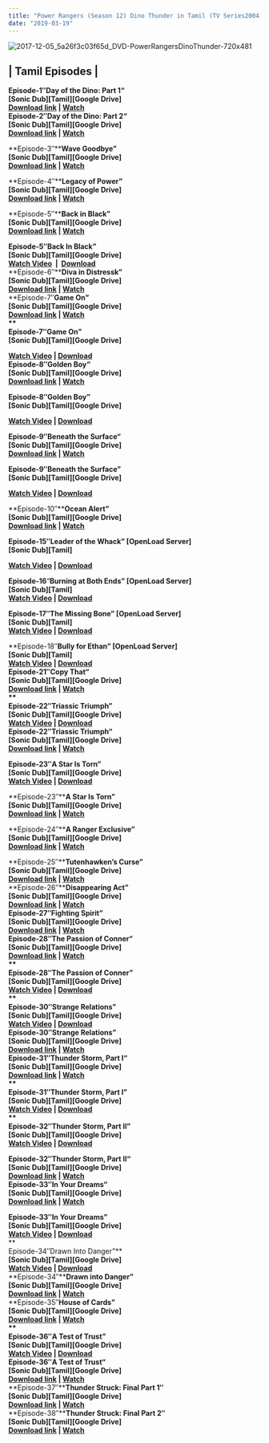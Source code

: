 ```yaml
---
title: "Power Rangers (Season 12) Dino Thunder in Tamil (TV Series2004) (Sonic Dub)"
date: "2019-03-19"
---
```


![2017-12-05_5a26f3c03f65d_DVD-PowerRangersDinoThunder-720x481](https://4.bp.blogspot.com/-mw0-ayK7oNQ/Wta6lqPw_LI/AAAAAAAAA0w/FchWbWHWo74Ltmh760EUUUTIsm9YJx8XACLcBGAs/s400/2017-12-05_5a26f3c03f65d_DVD-PowerRangersDinoThunder-720x481.jpg "2017-12-05_5a26f3c03f65d_DVD-PowerRangersDinoThunder-720x481")

## | Tamil Episodes |

**Episode-1″****Day of the Dino: Part 1****“**  
**\[Sonic Dub\]\[Tamil\]\[Google Drive\]**  
**[Download link](https://destyy.com/wLalh0) | [Watch](https://destyy.com/wLaln2)**  
**Episode-2″****Day of the Dino: Part 2****“**  
**\[Sonic Dub\]\[Tamil\]\[Google Drive\]**  
**[Download link](https://destyy.com/wLalKl) | [Watch](https://destyy.com/wLalC4)**  

  

**Episode-3″****Wave Goodbye”**  
**\[Sonic Dub\]\[Tamil\]\[Google Drive\]**  
**[Download link](https://destyy.com/wLalMs) | [Watch](https://destyy.com/wLal2m)**

  

**Episode-4″****Legacy of Power”**  
**\[Sonic Dub\]\[Tamil\]\[Google Drive\]**  
**[Download link](https://destyy.com/wLal9H) | [Watch](https://destyy.com/wLazwg)**

  

**Episode-5″****Back in Black”**  
**\[Sonic Dub\]\[Tamil\]\[Google Drive\]**  
**[Download link](https://destyy.com/wLazg9) | [Watch](https://destyy.com/wLazsu)**

  

**Episode-5″Back In Black”**  
**\[Sonic Dub\]\[Tamil\]\[Google Drive\]**  
**[Watch Video](https://festyy.com/wSrDxn)  |  [Download](https://destyy.com/wJU8Bv)**  
**Episode-6″****Diva in Distressk”**  
**\[Sonic Dub\]\[Tamil\]\[Google Drive\]**  
**[Download link](https://destyy.com/wLazbl) | [Watch](https://destyy.com/wLazcX)**  
**Episode-7″****Game On”**  
**\[Sonic Dub\]\[Tamil\]\[Google Drive\]**  
**[Download link](https://destyy.com/wLazTa) | [Watch](https://destyy.com/wLazEN)**  
**  
Episode-7″Game On”**  
**\[Sonic Dub\]\[Tamil\]\[Google Drive\]**

**[Watch Video](https://ceesty.com/wPFrWR) | [Download](https://destyy.com/wJOAT7)**  
**Episode-8″****Golden Boy****“**  
**\[Sonic Dub\]\[Tamil\]\[Google Drive\]**  
**[Download link](https://destyy.com/wLazIX) | [Watch](https://destyy.com/wLazPu)**  

**Episode-8″Golden Boy”**  
**\[Sonic Dub\]\[Tamil\]\[Google Drive\]**

**[Watch Video](https://ceesty.com/wPFyIt) | [Download](https://destyy.com/wJOAPd)**  
  
**Episode-9″****Beneath the Surface****“**  
**\[Sonic Dub\]\[Tamil\]\[Google Drive\]**  
**[Download link](https://destyy.com/wLazHc) | [Watch](https://destyy.com/wLazK0)**  
  

**Episode-9″Beneath the Surface”**  
**\[Sonic Dub\]\[Tamil\]\[Google Drive\]**

**[Watch Video](https://ceesty.com/wPFoYH) | [Download](https://destyy.com/wJOAFG)**  

  
**Episode-10″****Ocean Alert”**  
**\[Sonic Dub\]\[Tamil\]\[Google Drive\]**  
**[Download link](https://destyy.com/wLazBP) | [Watch](https://destyy.com/wLazMt)**  

**Episode-15″Leader of the Whack” \[OpenLoad Server\]**  
**\[Sonic Dub\]\[Tamil\]**

**[Watch Video](https://festyy.com/wPrVtr) | [Download](https://festyy.com/wPrVtr)**

**Episode-16**“**Burning at Both Ends” \[****OpenLoad Server****\]**  
**\[Sonic Dub\]\[Tamil\]**  
**[Watch Video](https://festyy.com/wPrVcp) | [Download](https://festyy.com/wPrVcp)**

**Episode-17″The Missing Bone” \[**OpenLoad Server**\]**  
**\[Sonic Dub\]\[Tamil\]**  
**[Watch Video](https://festyy.com/wPrVRD) | [Download](https://festyy.com/wPrVRD)**

**Episode-18″****Bully for Ethan” \[**OpenLoad Server**\]**  
**\[Sonic Dub\]\[Tamil\]**  
**[Watch Video](https://festyy.com/wPrVZu) | [Download](https://festyy.com/wPrVZu)**  
**Episode-21″****Copy That****“**  
**\[Sonic Dub\]\[Tamil\]\[Google Drive\]**  
**[Download link](https://destyy.com/wLavYU) | [Watch](https://destyy.com/wLavIX)**  
**  
Episode-22″Triassic Triumph”**  
**\[Sonic Dub\]\[Tamil\]\[Google Drive\]**  
**[Watch Video](https://festyy.com/wSooEr) | [Download](https://destyy.com/wJOANA)**  
**Episode-22″****Triassic Triumph****“**  
**\[Sonic Dub\]\[Tamil\]\[Google Drive\]**  
**[Download link](https://destyy.com/wLavxV) | [Watch](https://destyy.com/wLavnO)**  

  

**Episode-23″A Star Is Torn”**  
**\[Sonic Dub\]\[Tamil\]\[Google Drive\]**  
**[Watch Video](https://festyy.com/wSoan2) | [Download](https://destyy.com/wJOA2p)**  
  
**Episode-23″****A Star Is Torn”**  
**\[Sonic Dub\]\[Tamil\]\[Google Drive\]**  
**[Download link](https://destyy.com/wLaviP) | [Watch](https://destyy.com/wLavay)**  
  
**Episode-24″****A Ranger Exclusive”**  
**\[Sonic Dub\]\[Tamil\]\[Google Drive\]**  
**[Download link](https://destyy.com/wLavwb) | [Watch](https://destyy.com/wLaveM)**  
  
**Episode-25″****Tutenhawken’s Curse”**  
**\[Sonic Dub\]\[Tamil\]\[Google Drive\]**  
**[Download link](https://destyy.com/wLac4W) | [Watch](https://destyy.com/wLac7q)**  
**Episode-26″****Disappearing Act”**  
**\[Sonic Dub\]\[Tamil\]\[Google Drive\]**  
**[Download link](https://destyy.com/wLacZC) | [Watch](https://destyy.com/wLacVs)**  
**Episode-27″****Fighting Spirit”**  
**\[Sonic Dub\]\[Tamil\]\[Google Drive\]**  
**[Download link](https://destyy.com/wLacmd) | [Watch](https://destyy.com/wLacIL)**  
**Episode-28″****The Passion of Conner****“**  
**\[Sonic Dub\]\[Tamil\]\[Google Drive\]**  
**[Download link](https://destyy.com/wLacgB) | [Watch](https://destyy.com/wLacj9)**  
**  
Episode-28″The Passion of Conner”**  
**\[Sonic Dub\]\[Tamil\]\[Google Drive\]**  
**[Watch Video](https://festyy.com/wSrGPH) | [Download](https://festyy.com/wSrGPH)**  
**  
Episode-30″Strange Relations”**  
**\[Sonic Dub\]\[Tamil\]\[Google Drive\]**  
**[Watch Video](https://festyy.com/wSodIk) | [Download](https://destyy.com/wJOA7s)**  
**Episode-30″****Strange Relations”**  
**\[Sonic Dub\]\[Tamil\]\[Google Drive\]**  
**[Download link](https://destyy.com/wLacuy) | [Watch](https://destyy.com/wLactp)**  
**Episode-31″****Thunder Storm, Part I****“**  
**\[Sonic Dub\]\[Tamil\]\[Google Drive\]**  
**[Download link](https://destyy.com/wLax80) | [Watch](https://destyy.com/wLax4G)**  
**  
Episode-31″Thunder Storm, Part I”**  
**\[Sonic Dub\]\[Tamil\]\[Google Drive\]**  
**[Watch Video](https://festyy.com/wSogJc) | [Download](https://festyy.com/wSohr9)**  
**  
Episode-32″Thunder Storm, Part II”**  
**\[Sonic Dub\]\[Tamil\]\[Google Drive\]**  
**[Watch Video](https://festyy.com/wSokFP) | [Download](https://festyy.com/wSokFP)**  
  
**Episode-32″****Thunder Storm, Part II****“**  
**\[Sonic Dub\]\[Tamil\]\[Google Drive\]**  
**[Download link](https://destyy.com/wLaxNy) | [Watch](https://destyy.com/wLaxCU)**  
**Episode-33″****In Your Dreams****“**  
**\[Sonic Dub\]\[Tamil\]\[Google Drive\]**  
**[Download link](https://destyy.com/wLaxPH) | [Watch](https://destyy.com/wLaxFF)**  

  

**Episode-33″In Your Dreams”**  
**\[Sonic Dub\]\[Tamil\]\[Google Drive\]**  
**[Watch Video](https://festyy.com/wSrFJc) | [Download](https://destyy.com/wJOSw1)**  
**  
Episode-34″Drawn Into Danger”**  
**\[Sonic Dub\]\[Tamil\]\[Google Drive\]**  
**[Watch Video](https://festyy.com/wSozkj) | [Download](https://destyy.com/wJOSrA)**  
**Episode-34″****Drawn into Danger”**  
**\[Sonic Dub\]\[Tamil\]\[Google Drive\]**  
**[Download link](https://destyy.com/wLaxWM) | [Watch](https://destyy.com/wLaxRk)**  
**Episode-35″****House of Cards”**  
**\[Sonic Dub\]\[Tamil\]\[Google Drive\]**  
**[Download link](https://destyy.com/wLaxxD) | [Watch](https://destyy.com/wLaxvK)**  
**  
Episode-36″A Test of Trust”**  
**\[Sonic Dub\]\[Tamil\]\[Google Drive\]**  
**[Watch Video](https://festyy.com/wSovig) | [Download](https://festyy.com/wSovig)**   
**Episode-36″****A Test of Trust****“**  
**\[Sonic Dub\]\[Tamil\]\[Google Drive\]**  
**[Download link](https://destyy.com/wLaxdd) | [Watch](https://destyy.com/wLaxgb)**  
**Episode-37″****Thunder Struck: Final Part 1″**  
**\[Sonic Dub\]\[Tamil\]\[Google Drive\]**  
**[Download link](https://destyy.com/wLaxud) | [Watch](https://destyy.com/wLaxoe)**  
**Episode-38″****Thunder Struck: Final Part 2″**  
**\[Sonic Dub\]\[Tamil\]\[Google Drive\]**  
**[Download link](https://destyy.com/wLaz9m) | [Watch](https://destyy.com/wLaxwS)**
